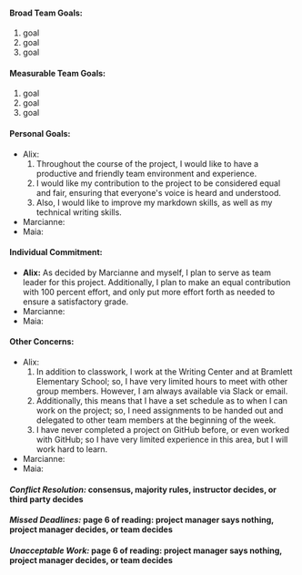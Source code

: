 #### **Broad Team Goals:**
1. goal
2. goal
3. goal  

#### **Measurable Team Goals:**
1. goal
2. goal
3. goal  

#### **Personal Goals:**
* Alix:
   1. Throughout the course of the project, I would like to have a productive and friendly team environment and experience.
   2. I would like my contribution to the project to be considered equal and fair, ensuring that everyone's voice is heard and understood. 
   3. Also, I would like to improve my markdown skills, as well as my technical writing skills. 
* Marcianne:
* Maia:  

#### **Individual Commitment:**
* **Alix:** As decided by Marcianne and myself, I plan to serve as team leader for this project. Additionally, I plan to make an equal contribution with 100 percent effort, and only put more effort forth as needed to ensure a satisfactory grade. 
* Marcianne:
* Maia:

#### **Other Concerns:**
* Alix:
   1. In addition to classwork, I work at the Writing Center and at Bramlett Elementary School; so, I have very limited hours to meet with other group members. However, I am always available via Slack or email. 
   2. Additionally, this means that I have a set schedule as to when I can work on the project; so, I need assignments to be handed out and delegated to other team members at the beginning of the week. 
   3. I have never completed a project on GitHub before, or even worked with GitHub; so I have very limited experience in this area, but I will work hard to learn. 
* Marcianne:
* Maia:  

####  _Conflict Resolution:_ consensus, majority rules, instructor decides, or third party decides  

#### _Missed Deadlines:_ page 6 of reading: project manager says nothing, project manager decides, or team decides  

#### _Unacceptable Work:_ page 6 of reading: project manager says nothing, project manager decides, or team decides
